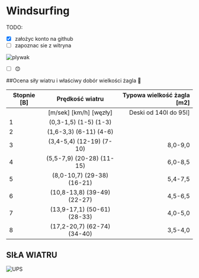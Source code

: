 # Windsurfing

TODO:

- [x] założyc konto na github
- [ ] zapoznac sie z witryna

![plywak](https://prezentmarzen.com/blog/wp-content/uploads/2015/04/Karon-Beach-Hotel-Windsurfing.jpg)

- [ ] :blush:

##Ocena siły wiatru i właściwy dobór wielkości żagla  :raised_hands:

|Stopnie [B]|Prędkość wiatru|Typowa wielkość żagla [m2]|
|----------|:-------------:|------:|
||[m/sek] [km/h]  [węzły]|Deski od 140l do 95l]|
| 1 |(0,3-1,5) (1-5) (1-3)| 
| 2 |(1,6-3,3) (6-11) (4-6)|
| 3 |(3,4-5,4) (12-19) (7-10)| 8,0-9,0|
| 4 |(5,5-7,9) (20-28) (11-15)|6,0-8,5|
| 5 |(8,0-10,7) (29-38) (16-21) |5,4-7,5|
| 6 |(10,8-13,8) (39-49) (22-27)|4,5-6,5|
| 7 |(13,9-17,1) (50-61) (28-33)|4,0-5,0|
| 8 |(17,2-20,7) (62-74) (34-40)|3,5-4,0|





## SIŁA WIATRU

![UPS](https://media.giphy.com/media/cAYRqOgjncVqw/giphy.gif)
